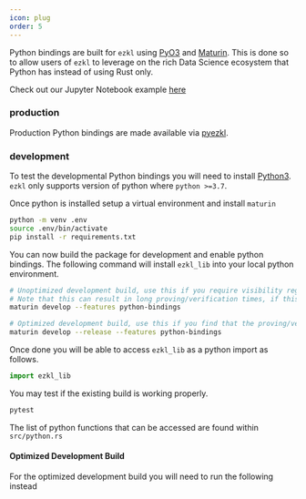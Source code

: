 ```yaml
---
icon: plug
order: 5
---
```


Python bindings are built for `ezkl` using [PyO3](https://pyo3.rs) and [Maturin](https://github.com/PyO3/maturin). This is done so to allow users of `ezkl` to leverage on the rich Data Science ecosystem that Python has instead of using Rust only.

Check out our Jupyter Notebook example [here](https://github.com/zkonduit/ezkl/blob/main/examples/notebook/ezkl_demo.ipynb)

### production
Production Python bindings are made available via [pyezkl](https://github.com/zkonduit/pyezkl).


### development
To test the developmental Python bindings you will need to install [Python3](https://realpython.com/installing-python/). `ezkl` only supports version of python where `python >=3.7`.

Once python is installed setup a virtual environment and install `maturin`
```bash
python -m venv .env
source .env/bin/activate
pip install -r requirements.txt
```

You can now build the package for development and enable python bindings. The following command will install `ezkl_lib` into your local python environment.
```bash
# Unoptimized development build, use this if you require visibility regarding Rust errors
# Note that this can result in long proving/verification times, if this is a problem use the optimized development build below
maturin develop --features python-bindings

# Optimized development build, use this if you find that the proving/verification times become long
maturin develop --release --features python-bindings
```

Once done you will be able to access `ezkl_lib` as a python import as follows.
```python
import ezkl_lib
```

You may test if the existing build is working properly.
```bash
pytest
```

The list of python functions that can be accessed are found within `src/python.rs`


#### Optimized Development Build
For the optimized development build you will need to run the following instead
